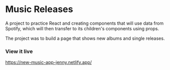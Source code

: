 
# Music Releases

A project to practice React and creating components that will use data from Spotify, which will then transfer to its children's components using props.

The project was to build a page that shows new albums and single releases.

### View it live

https://new-music-app-jenny.netlify.app/